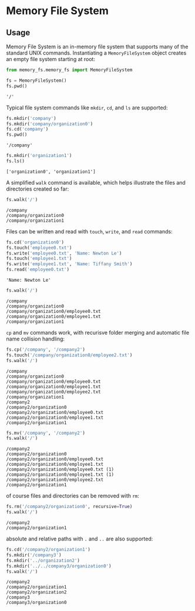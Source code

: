 # Memory File System

## Usage

Memory File System is an in-memory file system that supports many of the standard UNIX commands. Instantiating a `MemoryFileSystem` object creates an empty file system starting at root:


```python
from memory_fs.memory_fs import MemoryFileSystem

fs = MemoryFileSystem()
fs.pwd()
```




    '/'



Typical file system commands like `mkdir`, `cd`, and `ls` are supported:


```python
fs.mkdir('company')
fs.mkdir('company/organization0')
fs.cd('company')
fs.pwd()
```




    '/company'




```python
fs.mkdir('organization1')
fs.ls()
```




    ['organization0', 'organization1']



A simplified `walk` command is available, which helps illustrate the files and directories created so far:


```python
fs.walk('/')
```

    
    /company
    /company/organization0
    /company/organization1


Files can be written and read with `touch`, `write`, and `read` commands:


```python
fs.cd('organization0')
fs.touch('employee0.txt')
fs.write('employee0.txt', 'Name: Newton Le')
fs.touch('employee1.txt')
fs.write('employee1.txt', 'Name: Tiffany Smith')
fs.read('employee0.txt')
```




    'Name: Newton Le'




```python
fs.walk('/')
```

    
    /company
    /company/organization0
    /company/organization0/employee0.txt
    /company/organization0/employee1.txt
    /company/organization1


`cp` and `mv` commands work, with recurisve folder merging and automatic file name collision handling:


```python
fs.cp('/company', '/company2')
fs.touch('/company/organization0/employee2.txt')
fs.walk('/')
```

    
    /company
    /company/organization0
    /company/organization0/employee0.txt
    /company/organization0/employee1.txt
    /company/organization0/employee2.txt
    /company/organization1
    /company2
    /company2/organization0
    /company2/organization0/employee0.txt
    /company2/organization0/employee1.txt
    /company2/organization1



```python
fs.mv('/company', '/company2')
fs.walk('/')
```

    
    /company2
    /company2/organization0
    /company2/organization0/employee0.txt
    /company2/organization0/employee1.txt
    /company2/organization0/employee0.txt (1)
    /company2/organization0/employee1.txt (1)
    /company2/organization0/employee2.txt
    /company2/organization1


of course files and directories can be removed with `rm`:


```python
fs.rm('/company2/organization0', recursive=True)
fs.walk('/')
```

    
    /company2
    /company2/organization1


absolute and relative paths with `.` and `..` are also supported:


```python
fs.cd('/company2/organization1')
fs.mkdir('/company3')
fs.mkdir('../organization2')
fs.mkdir('../../company3/organization0')
fs.walk('/')
```

    
    /company2
    /company2/organization1
    /company2/organization2
    /company3
    /company3/organization0

